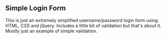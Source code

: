 ## Simple Login Form

This is just an extremely simplified username/password login form using HTML, CSS and jQuery. Includes a little bit of validation but that's about it. Mostly just an example of simple validation.
